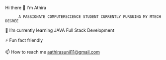  Hi there 👋 I'm Athira
 
 
 
          A PASSIONATE COMPUTERSCIENCE STUDENT CURRENTLY PURSUING MY MTECH DEGREE

  
  
  🌱 I’m currently learning JAVA Full Stack Development
  
  
  ⚡ Fun fact friendly
  

  📫 How to reach me aathirasunil11@gmail.com
  

